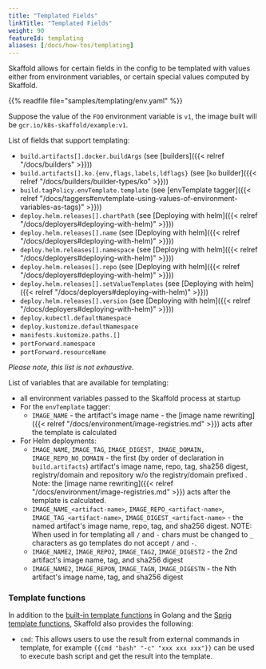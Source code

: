 ```yaml
---
title: "Templated Fields"
linkTitle: "Templated Fields"
weight: 90
featureId: templating
aliases: [/docs/how-tos/templating]
---
```


Skaffold allows for certain fields in the config to be templated with values either from environment variables, or certain special values computed by Skaffold.

{{% readfile file="samples/templating/env.yaml" %}}

Suppose the value of the `FOO` environment variable is `v1`, the image built
will be `gcr.io/k8s-skaffold/example:v1`.

List of fields that support templating:

* `build.artifacts[].docker.buildArgs` (see [builders]({{< relref "/docs/builders" >}}))
* `build.artifacts[].ko.{env,flags,labels,ldflags}` (see [`ko` builder]({{< relref "/docs/builders/builder-types/ko" >}}))
* `build.tagPolicy.envTemplate.template` (see [envTemplate tagger]({{< relref "/docs/taggers#envtemplate-using-values-of-environment-variables-as-tags)" >}}))
* `deploy.helm.releases[].chartPath` (see [Deploying with helm]({{< relref "/docs/deployers#deploying-with-helm)" >}}))
* `deploy.helm.releases[].name` (see [Deploying with helm]({{< relref "/docs/deployers#deploying-with-helm)" >}}))
* `deploy.helm.releases[].namespace` (see [Deploying with helm]({{< relref "/docs/deployers#deploying-with-helm)" >}}))
* `deploy.helm.releases[].repo` (see [Deploying with helm]({{< relref "/docs/deployers#deploying-with-helm)" >}}))
* `deploy.helm.releases[].setValueTemplates` (see [Deploying with helm]({{< relref "/docs/deployers#deploying-with-helm)" >}}))
* `deploy.helm.releases[].version` (see [Deploying with helm]({{< relref "/docs/deployers#deploying-with-helm)" >}}))
* `deploy.kubectl.defaultNamespace`
* `deploy.kustomize.defaultNamespace`
* `manifests.kustomize.paths.[]`
* `portForward.namespace`
* `portForward.resourceName`

_Please note, this list is not exhaustive._

List of variables that are available for templating:

* all environment variables passed to the Skaffold process at startup
* For the `envTemplate` tagger:
  * `IMAGE_NAME` - the artifact's image name - the [image name rewriting]({{< relref "/docs/environment/image-registries.md" >}}) acts after the template is calculated
* For Helm deployments:
  * `IMAGE_NAME`, `IMAGE_TAG`, `IMAGE_DIGEST, IMAGE_DOMAIN, IMAGE_REPO_NO_DOMAIN` - the first (by order of declaration in `build.artifacts`) artifact's image name, repo, tag, sha256 digest, registry/domain and repository w/o the registry/domain prefixed . Note: the [image name rewriting]({{< relref "/docs/environment/image-registries.md" >}}) acts after the template is calculated.
  * `IMAGE_NAME_<artifact-name>`, `IMAGE_REPO_<artifact-name>`, `IMAGE_TAG_<artifact-name>`, `IMAGE_DIGEST_<artifact-name>` - the named artifact's image name, repo, tag, and sha256 digest. NOTE: When used in for templating all `/` and `-` chars must be changed to `_` characters as go templates do not accept `/` and `-`.
  * `IMAGE_NAME2`, `IMAGE_REPO2`, `IMAGE_TAG2`, `IMAGE_DIGEST2` - the 2nd artifact's image name, tag, and sha256 digest
  * `IMAGE_NAME2`, `IMAGE_REPON`, `IMAGE_TAGN`, `IMAGE_DIGESTN` - the Nth artifact's image name, tag, and sha256 digest

### Template functions
In addition to the [built-in template functions](https://pkg.go.dev/text/template) in Golang and the [Sprig template functions](http://masterminds.github.io/sprig/), Skaffold also provides the following:
- `cmd`: This allows users to use the result from external commands in template, for example `{{cmd "bash" "-c" "xxx xxx xxx"}}` can be used to execute bash script and get the result into the template.
